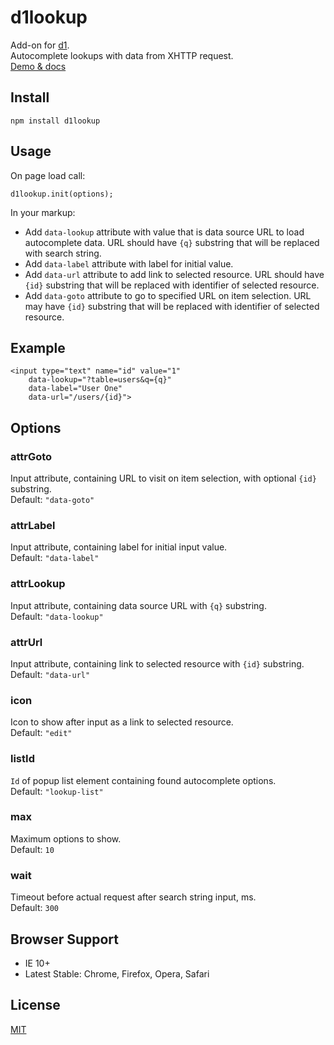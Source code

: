 # d1lookup

Add-on for [d1](https://github.com/vvvkor/d1).  
Autocomplete lookups with data from XHTTP request.  
[Demo & docs](https://vvvkor.github.io/d1#lookup)

## Install

```
npm install d1lookup
```

## Usage

On page load call:
```
d1lookup.init(options);
```

In your markup:
* Add ``data-lookup`` attribute with value that is data source URL to load autocomplete data. URL should have ``{q}`` substring that will be replaced with search string.
* Add ``data-label`` attribute with label for initial value.
* Add ``data-url`` attribute to add link to selected resource. URL should have ``{id}`` substring that will be replaced with identifier of selected resource.
* Add ``data-goto`` attribute to go to specified URL on item selection. URL may have ``{id}`` substring that will be replaced with identifier of selected resource.

## Example

```
<input type="text" name="id" value="1"
	data-lookup="?table=users&q={q}"
	data-label="User One"
	data-url="/users/{id}">
```

## Options

### attrGoto

Input attribute, containing URL to visit on item selection, with optional ``{id}`` substring.  
Default: ``"data-goto"``

### attrLabel

Input attribute, containing label for initial input value.  
Default: ``"data-label"``

### attrLookup

Input attribute, containing data source URL with ``{q}`` substring.  
Default: ``"data-lookup"``

### attrUrl

Input attribute, containing link to selected resource with ``{id}`` substring.  
Default: ``"data-url"``

### icon

Icon to show after input as a link to selected resource.  
Default: ``"edit"``

### listId

``Id`` of popup list element containing found autocomplete options.  
Default: ``"lookup-list"``

### max

Maximum options to show.  
Default: ``10``

### wait

Timeout before actual request after search string input, ms.  
Default: ``300``

## Browser Support

* IE 10+
* Latest Stable: Chrome, Firefox, Opera, Safari

## License

[MIT](./LICENSE)
